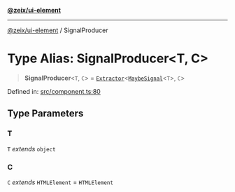 [**@zeix/ui-element**](../README.md)

***

[@zeix/ui-element](../globals.md) / SignalProducer

# Type Alias: SignalProducer\<T, C\>

> **SignalProducer**\<`T`, `C`\> = [`Extractor`](Extractor.md)\<[`MaybeSignal`](MaybeSignal.md)\<`T`\>, `C`\>

Defined in: [src/component.ts:80](https://github.com/zeixcom/ui-element/blob/1e2981711e0b3b45697eacbe8601e2ce3440aa11/src/component.ts#L80)

## Type Parameters

### T

`T` *extends* `object`

### C

`C` *extends* `HTMLElement` = `HTMLElement`

